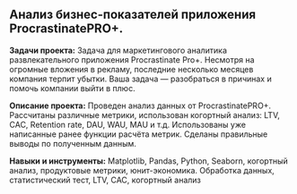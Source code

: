 ## Анализ бизнес-показателей приложения ProcrastinatePRO+.
**Задачи проекта:**
Задача для маркетингового аналитика развлекательного приложения Procrastinate Pro+. Несмотря на огромные вложения в рекламу, последние несколько месяцев компания терпит убытки. Ваша задача — разобраться в причинах и помочь компании выйти в плюс.

**Описание проекта:**
Проведен анализ данных от ProcrastinatePRO+.
Рассчитаны различные метрики, использован когортный анализ: LTV, CAC, Retention rate, DAU, WAU, MAU и т.д.
Использованы уже написанные ранее функции расчёта метрик.
Сделаны правильные выводы по полученным данным.

**Навыки и инструменты:**
Matplotlib, Pandas, Python, Seaborn, когортный анализ, продуктовые метрики, юнит-экономика.
Обработка данных, статистический тест, LTV, CAC, когортный анализ
